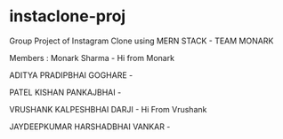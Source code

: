 # instaclone-proj
Group Project of Instagram Clone using MERN STACK - TEAM MONARK

Members :
  Monark Sharma - Hi from Monark
  
  ADITYA PRADIPBHAI GOGHARE - 
  
  PATEL KISHAN PANKAJBHAI - 
  
  VRUSHANK KALPESHBHAI DARJI - Hi From Vrushank 
  
  JAYDEEPKUMAR HARSHADBHAI VANKAR - 

